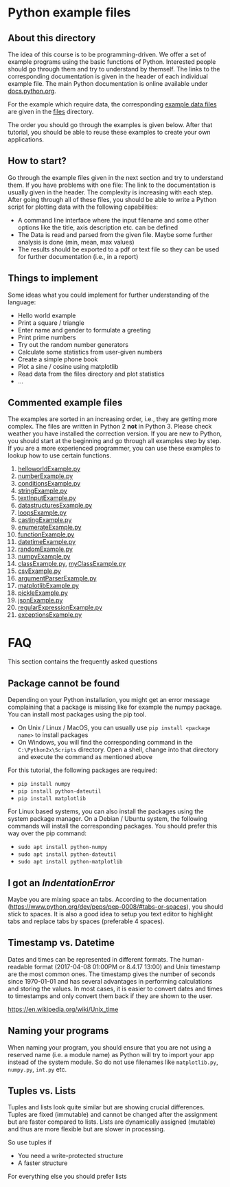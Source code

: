 Python example files
====================

About this directory
--------------------

The idea of this course is to be programming-driven. We offer a set of example
programs using the basic functions of Python. Interested people should go through
them and try to understand by themself. The links to the corresponding
documentation is given in the header of each individual example file. The main
Python documentation is online available under
[docs.python.org](https://docs.python.org/2.7).

For the example which require data, the corresponding
[example data files](files) are given in the [files](files) directory.

The order you should go through the examples is given below. After that
tutorial, you should be able to reuse these examples to create your own
applications.

How to start?
-------------

Go through the example files given in the next section and try to understand
them. If you have problems with one file: The link to the documentation is
usually given in the header. The complexity is increasing with each step. After
going through all of these files, you should be able to write a Python script
for plotting data with the following capabilities:

- A command line interface where the input filename and some other options
  like the title, axis description etc. can be defined
- The Data is read and parsed from the given file. Maybe some further analysis
  is done (min, mean, max values)
- The results should be exported to a pdf or text file so they can be used for
  further documentation (i.e., in a report)

Things to implement
-------------------

Some ideas what you could implement for further understanding of the language:

* Hello world example
* Print a square / triangle
* Enter name and gender to formulate a greeting
* Print prime numbers
* Try out the random number generators
* Calculate some statistics from user-given numbers
* Create a simple phone book
* Plot a sine / cosine using matplotlib
* Read data from the files directory and plot statistics
* ...


Commented example files
-----------------------

The examples are sorted in an increasing order, i.e., they are getting more
complex. The files are written in Python 2 **not** in Python 3. Please check
weather you have installed the correction version. If you are new to Python, you
should start at the beginning and go through all examples step by step. If you
are a more experienced programmer, you can use these examples to lookup how to
use certain functions.

1. [helloworldExample.py](helloworldExample.py)
1. [numberExample.py](numberExample.py)
1. [conditionsExample.py](conditionsExample.py)
1. [stringExample.py](stringExample.py)
1. [textInputExample.py](textInputExample.py)
1. [datastructuresExample.py](datastructuresExample.py)
1. [loopsExample.py](loopsExample.py)
1. [castingExample.py](castingExample.py)
1. [enumerateExample.py](enumerateExample.py)
1. [functionExample.py](functionExample.py)
1. [datetimeExample.py](datetimeExample.py)
1. [randomExample.py](randomExample.py)
1. [numpyExample.py](numpyExample.py)
1. [classExample.py](classExample.py), [myClassExample.py](myClassExample.py)
1. [csvExample.py](csvExample.py)
1. [argumentParserExample.py](argumentParserExample.py)
1. [matplotlibExample.py](matplotlibExample.py)
1. [pickleExample.py](pickleExample.py)
1. [jsonExample.py](jsonExample.py)
1. [regularExpressionExample.py](regularExpressionExample.py)
1. [exceptionsExample.py](exceptionsExample.py)


FAQ
===

This section contains the frequently asked questions

Package cannot be found
-----------------------

Depending on your Python installation, you might get an error message
complaining that a package is missing like for example the numpy package. You
can install most packages using the pip tool.

* On Unix / Linux / MacOS, you can usually use `pip install <package name>` to
  install packages
* On Windows, you will find the corresponding command in the
  `C:\Python2x\Scripts` directory. Open a shell, change into that directory and
  execute the command as mentioned above

For this tutorial, the following packages are required:

* `pip install numpy`
* `pip install python-dateutil`
* `pip install matplotlib`

For Linux based systems, you can also install the packages using the system
package manager. On a Debian / Ubuntu system, the following commands will
install the corresponding packages. You should prefer this way over the pip
command:

* `sudo apt install python-numpy`
* `sudo apt install python-dateutil`
* `sudo apt install python-matplotlib`

I got an *IndentationError*
---------------------------

Maybe you are mixing space an tabs. According to the documentation
(https://www.python.org/dev/peps/pep-0008/#tabs-or-spaces), you should stick to
spaces. It is also a good idea to setup you text editor to highlight tabs and
replace tabs by spaces (preferable 4 spaces).

Timestamp vs. Datetime
----------------------

Dates and times can be represented in different formats. The human-readable
format (2017-04-08 01:00PM or 8.4.17 13:00) and Unix timestamp are the most
common ones. The timestamp gives the number of seconds since 1970-01-01 and has
several advantages in performing calculations and storing the values. In
most cases, it is easier to convert dates and times to timestamps and only
convert them back if they are shown to the user.

https://en.wikipedia.org/wiki/Unix_time

Naming your programs
--------------------

When naming your program, you should ensure that you are not using a reserved
name (i.e. a module name) as Python will try to import your app instead of the
system module. So do not use filenames like `matplotlib.py`, `numpy.py`,
`int.py` etc.


Tuples vs. Lists
----------------

Tuples and lists look quite similar but are showing crucial differences.
Tuples are fixed (immutable) and cannot be changed after the assignment but are
faster compared to lists. Lists are dynamically assigned (mutable) and thus
are more flexible  but are slower in processing.

So use tuples if
* You need a write-protected structure
* A faster structure

For everything else you should prefer lists
